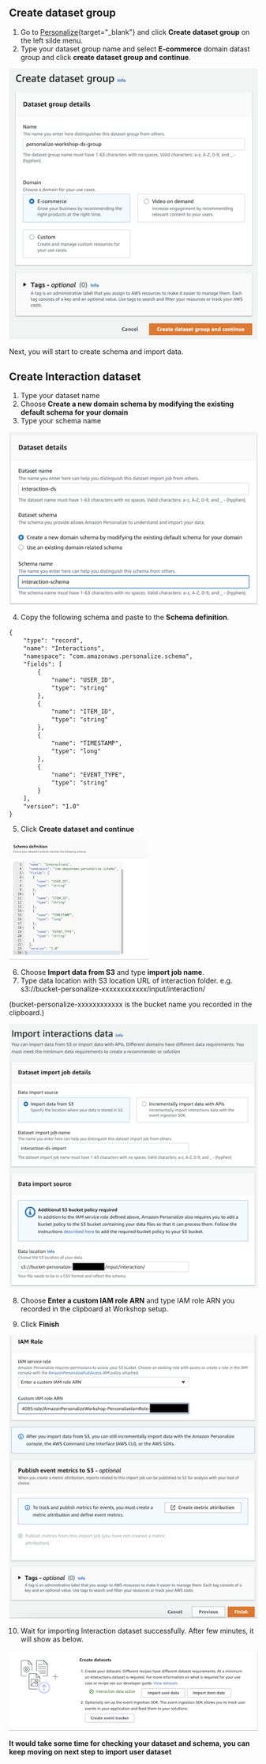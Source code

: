 ## Create dataset group

1. Go to [Personalize](https://us-east-1.console.aws.amazon.com/personalize/home?region=us-east-1){target="_blank"} and click **Create dataset group** on the left silde menu.
2. Type your dataset group name and select **E-commerce** domain datast group and click **create dataset group and continue**.

![03-dataset-group-1](/static/image/03-dataset-group-1.png)

Next, you will start to create schema and import data.

## Create Interaction dataset
1. Type your dataset name
2. Choose **Create a new domain schema by modifying the existing default schema for your domain**
3. Type your schema name

![04-dataset-and-schema-1](/static/image/04-dataset-and-schema-1.png)

4. Copy the following schema and paste to the **Schema definition**.
```
{
	"type": "record",
	"name": "Interactions",
	"namespace": "com.amazonaws.personalize.schema",
	"fields": [
		{
			"name": "USER_ID",
			"type": "string"
		},
		{
			"name": "ITEM_ID",
			"type": "string"
		},
		{
			"name": "TIMESTAMP",
			"type": "long"
		},
		{
			"name": "EVENT_TYPE",
			"type": "string"
		}
	],
	"version": "1.0"
}
```
5. Click **Create dataset and continue**

![04-dataset-and-schema-2](/static/image/04-dataset-and-schema-2.png)

6. Choose **Import data from S3** and type **import job name**.
7. Type data location with S3 location URL of interaction folder.
e.g.  s3://bucket-personalize-xxxxxxxxxxxx/input/interaction/  

(bucket-personalize-xxxxxxxxxxxx is the bucket name you recorded in the clipboard.)

![04-dataset-and-schema-3](/static/image/04-dataset-and-schema-3.png)

8. Choose **Enter a custom IAM role ARN** and type IAM role ARN you recorded in the clipboard at Workshop setup.

9. Click **Finish**

![04-dataset-and-schema-4](/static/image/04-dataset-and-schema-4.png)

10. Wait for importing Interaction dataset successfully. After few minutes, it will show as below.

![04-dataset-and-schema-5](/static/image/04-dataset-and-schema-5.png)

**It would take some time for checking your dataset and schema, you can keep moving on next step to import user dataset**

